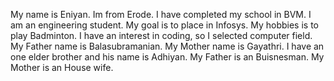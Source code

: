 My name is Eniyan. Im from Erode. I have completed my school in BVM.
I am an engineering student. My goal is to place in Infosys.
My hobbies is to play Badminton.
I have an interest in coding, so I selected computer field.
My Father name is Balasubramanian. My Mother name is Gayathri.
I have an one elder brother and his name is Adhiyan.
My Father is an Buisnesman. My Mother is an House wife.
